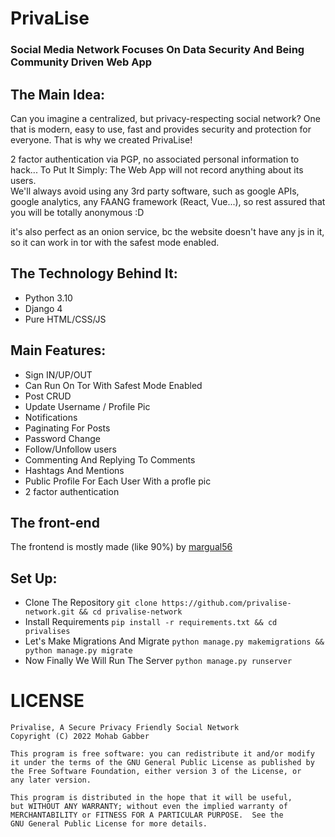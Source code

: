 # PrivaLise 
### Social Media Network Focuses On Data Security And Being Community Driven Web App

## The Main Idea:
Can you imagine a centralized, but privacy-respecting social network? One that is modern, easy to use, fast and provides security and protection for everyone. That is why we created PrivaLise!

2 factor authentication via PGP, no associated personal information to hack... To Put It Simply: The Web App will not record anything about its users. <br/>
We'll always avoid using any 3rd party software, such as google APIs, google analytics, any FAANG framework (React, Vue...), so rest assured that you will be totally anonymous :D

it's also perfect as an onion service, bc the website doesn't have any js in it, so it can work in tor with the safest mode enabled.

## The Technology Behind It:
   * Python 3.10
   * Django 4
   * Pure HTML/CSS/JS

## Main Features:
   * Sign IN/UP/OUT
   * Can Run On Tor With Safest Mode Enabled
   * Post CRUD
   * Update Username / Profile Pic
   * Notifications
   * Paginating For Posts
   * Password Change
   * Follow/Unfollow users
   * Commenting And Replying To Comments
   * Hashtags And Mentions
   * Public Profile For Each User With a profle pic
   * 2 factor authentication

## The front-end
The frontend is mostly made (like 90%) by [margual56](https://github.com/margual56)

 ## Set Up: 
  * Clone The Repository `git clone https://github.com/privalise-network.git && cd privalise-network`
  * Install Requirements `pip install -r requirements.txt && cd privalises`
  * Let's Make Migrations And Migrate  `python manage.py makemigrations && python manage.py migrate`
  * Now Finally We Will Run The Server `python manage.py runserver`

# LICENSE
	Privalise, A Secure Privacy Friendly Social Network
	Copyright (C) 2022 Mohab Gabber
	
	This program is free software: you can redistribute it and/or modify
	it under the terms of the GNU General Public License as published by
	the Free Software Foundation, either version 3 of the License, or
	any later version.
	
	This program is distributed in the hope that it will be useful,
	but WITHOUT ANY WARRANTY; without even the implied warranty of
	MERCHANTABILITY or FITNESS FOR A PARTICULAR PURPOSE.  See the
	GNU General Public License for more details.
	










